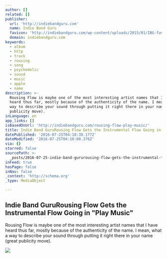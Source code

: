 ```yaml
---
author: []
related: []
publisher:
  url: 'http://indiebandguru.com'
  name: Indie Band Guru
  favicon: 'http://indiebandguru.com/wp-content/uploads/2015/01/IBG-favicon.ico'
  domain: indiebandguru.com
keywords:
  - album
  - http
  - track
  - rousing
  - song
  - psychedelic
  - sound
  - music
  - apple
  - name
description: >-
  Rousing Flow is maybe one of the most interesting artist names that I have
  heard thus far, mostly because of the authenticity of the name. I mean, what a
  way to describe your sound through putting it right there in your name (great
  publicity move).
inLanguage: en
app_links: []
isBasedOnUrl: 'http://indiebandguru.com/rousing-flow-play-music/'
title: Indie Band GuruRousing Flow Gets the Instrumental Flow Going in "Play Music"
datePublished: '2016-07-25T04:18:38.177Z'
dateModified: '2016-07-25T04:18:00.376Z'
via: {}
starred: false
sourcePath: >-
  _posts/2016-07-25-indie-band-gururousing-flow-gets-the-instrumental-flow-going.md
inFeed: true
hasPage: false
inNav: false
_context: 'http://schema.org'
_type: MediaObject

---
```

<article style=""><h1>Indie Band GuruRousing Flow Gets the Instrumental Flow Going in "Play Music"</h1><p>Rousing Flow is maybe one of the most interesting artist names that I have heard thus far, mostly because of the authenticity of the name. I mean, what a way to describe your sound through putting it right there in your name (great publicity move).</p><img src="http://indiebandguru.com/wp-content/uploads/2016/07/GettyImages-482568837-720x450.jpg" /></article>